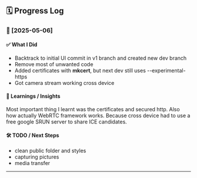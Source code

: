 ## 🗓️ Progress Log

### 📅 [2025-05-06]

#### ✅ What I Did
- Backtrack to initial UI commit in v1 branch and created new dev branch
- Remove most of unwanted code
- Added certificates with **mkcert**, but next dev still uses --experimental-https 
- Got camera stream working cross device

#### 🧠 Learnings / Insights
Most important thing I learnt was the certificates and secured http. Also how actually WebRTC framework works. Because cross device had to use a free google SRUN server to share ICE candidates.

#### 🛠️ TODO / Next Steps
- clean public folder and styles
- capturing pictures
- media transfer

---

